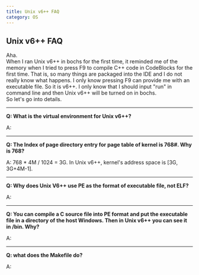 ```yaml
---
title: Unix v6++ FAQ
category: OS
---
```


## Unix v6++ FAQ

Aha.  
When I ran Unix v6++ in bochs for the first time, it reminded me of the memory when I tried to press F9 to compile C++ code in CodeBlocks for the first time. That is, so many things are packaged into the IDE and I do not really know what happens. I only know pressing F9 can provide me with an executable file. So it is v6++. I only know that I should input "run" in command line and then Unix v6++ will be turned on in bochs.  
So let's go into details.

---

**Q: What is the virtual environment for Unix v6++?**

A:

---

**Q: The Index of page directory entry for page table of kernel is 768#. Why is 768?**

A: 768 * 4M / 1024 = 3G. In Unix v6++, kernel's address space is [3G, 3G+4M-1].

---

**Q: Why does Unix V6++ use PE as the format of executable file, not ELF?**

A:

---

**Q: You can compile a C source file into PE format and put the executable file in a directory of the host Windows. Then in Unix v6++ you can see it in /bin. Why?**

A:

---

**Q: what does the Makefile do?**

A: